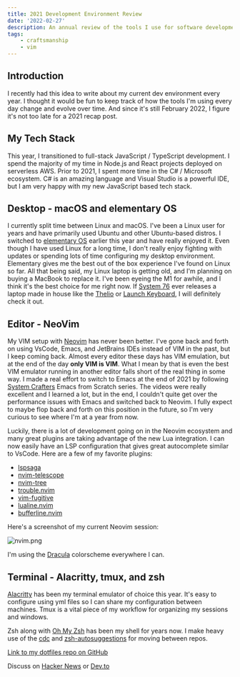 ```yaml
---
title: 2021 Development Environment Review
date: '2022-02-27'
description: An annual review of the tools I use for software development
tags:
    - craftsmanship
    - vim
---
```


## Introduction
I recently had this idea to write about my current dev environment every year. I thought it would be fun to keep track of how the tools I'm using every day change and evolve over time. And since it's still February 2022, I figure it's not too late for a 2021 recap post.

## My Tech Stack
This year, I transitioned to full-stack JavaScript / TypeScript development. I spend the majority of my time in Node.js and React projects deployed on serverless AWS. Prior to 2021, I spent more time in the C# / Microsoft ecosystem. C# is an amazing language and Visual Studio is a powerful IDE, but I am very happy with my new JavaScript based tech stack.

## Desktop - macOS and elementary OS

I currently split time between Linux and macOS. I've been a Linux user for years and have primarily used Ubuntu and other Ubuntu-based distros. I switched to [elementary OS](https://elementary.io/) earlier this year and have really enjoyed it. Even though I have used Linux for a long time, I don't really enjoy fighting with updates or spending lots of time configuring my desktop environment. Elementary gives me the best out of the box experience I've found on Linux so far. All that being said, my Linux laptop is getting old, and I'm planning on buying a MacBook to replace it. I've been eyeing the M1 for awhile, and I think it's the best choice for me right now. If [System 76](https://system76.com/) ever releases a laptop made in house like the [Thelio](https://system76.com/desktops/thelio-major) or [Launch Keyboard](https://system76.com/accessories/launch), I will definitely check it out. 

## Editor - NeoVim

My VIM setup with [Neovim](https://neovim.io/) has never been better. I've gone back and forth on using VsCode, Emacs, and JetBrains IDEs instead of VIM in the past, but I keep coming back. Almost every editor these days has VIM emulation, but at the end of the day **only VIM is VIM**. What I mean by that is even the best VIM emulator running in another editor falls short of the real thing in some way. I made a real effort to switch to Emacs at the end of 2021 by following [System Crafters](https://www.youtube.com/c/SystemCrafters) Emacs from Scratch series. The videos were really excellent and I learned a lot, but in the end, I couldn't quite get over the performance issues with Emacs and switched back to Neovim. I fully expect to maybe flop back and forth on this position in the future, so I'm very curious to see where I'm at a year from now.

Luckily, there is a lot of development going on in the Neovim ecosystem and many great plugins are taking advantage of the new Lua integration. I can now easily have an LSP configuration that gives great autocomplete similar to VsCode. Here are a few of my favorite plugins:

- [lspsaga](https://github.com/glepnir/lspsaga.nvim)
- [nvim-telescope](https://github.com/nvim-telescope/telescope.nvim)
- [nvim-tree](https://github.com/kyazdani42/nvim-tree.lua)
- [trouble.nvim](https://github.com/folke/trouble.nvim)
- [vim-fugitive](https://github.com/tpope/vim-fugitive)
- [lualine.nvim](https://github.com/nvim-lualine/lualine.nvim)
- [bufferline.nvim](https://github.com/akinsho/bufferline.nvim)

Here's a screenshot of my current Neovim session:

![nvim.png](/2021-development-environment-review/nvim.png)

I'm using the [Dracula](https://draculatheme.com/) colorscheme everywhere I can.

## Terminal - Alacritty, tmux, and zsh

[Alacritty](https://github.com/alacritty/alacritty) has been my terminal emulator of choice this year. It's easy to configure using yml files so I can share my configuration between machines. Tmux is a vital piece of my workflow for organizing my sessions and windows. 

Zsh along with [Oh My Zsh](https://ohmyz.sh/) has been my shell for years now. I make heavy use of the [cdc](https://github.com/evanthegrayt/cdc) and [zsh-autosuggestions](https://github.com/zsh-users/zsh-autosuggestions) for moving between repos.

[Link to my dotfiles repo on GitHub](https://github.com/joerter/dotfiles)

Discuss on [Hacker News](https://news.ycombinator.com/item?id=30490640) or [Dev.to](https://dev.to/joerter/2021-development-environment-review-34nl)
